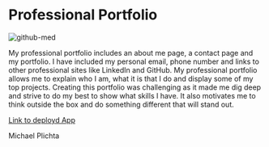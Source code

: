 # Professional Portfolio
![github-med](https://user-images.githubusercontent.com/58678985/75116244-87c68580-5623-11ea-9d37-8960636a5fb1.png)

My professional portfolio includes an about me page, a contact page and my portfolio. I have included my personal email, phone number and links to other professional sites like LinkedIn and GitHub. My professional portfolio allows me to explain who I am, what it is that I do and display some of my top projects. Creating this portfolio was challenging as it made me dig deep and strive to do my best to show what skills I have. It also motivates me to think outside the box and do something different that will stand out. 

[Link to deployd App](https://mekaleka.github.io/Bootstrap-Portfolio/)

Michael Plichta
